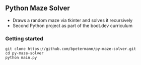 ## Python Maze Solver

- Draws a random maze via tkinter and solves it recursively
- Second Python project as part of the boot.dev curriculum

### Getting started

```
git clone https://github.com/bpetermann/py-maze-solver.git
cd py-maze-solver
python main.py
```
